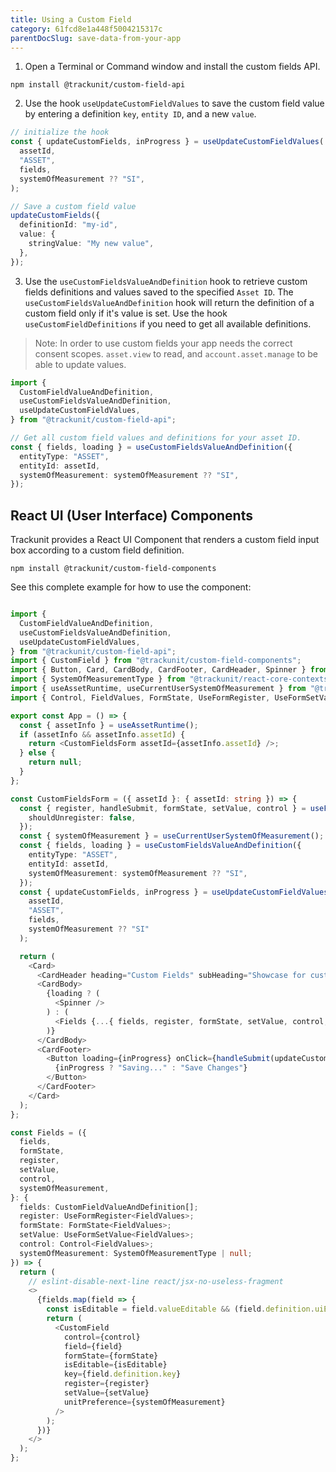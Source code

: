 ```yaml
---
title: Using a Custom Field
category: 61fcd8e1a448f5004215317c
parentDocSlug: save-data-from-your-app
---
```




1. Open a Terminal or Command window and install the custom fields API.

```
npm install @trackunit/custom-field-api
```

2. Use the hook `useUpdateCustomFieldValues` to save the custom field value by entering a definition `key`, `entity ID`, and a new `value`.

```ts
// initialize the hook
const { updateCustomFields, inProgress } = useUpdateCustomFieldValues(
  assetId,
  "ASSET",
  fields,
  systemOfMeasurement ?? "SI",
);

// Save a custom field value
updateCustomFields({
  definitionId: "my-id",
  value: {
    stringValue: "My new value",
  },
});
```

3. Use the `useCustomFieldsValueAndDefinition` hook to retrieve custom fields definitions and values saved to the specified `Asset ID`. The `useCustomFieldsValueAndDefinition` hook will return the definition of a custom field only if it's value is set. Use the hook `useCustomFieldDefinitions` if you need to get all available definitions.

> Note: In order to use custom fields your app needs the correct consent scopes.
> `asset.view` to read, and `account.asset.manage` to be able to update values.

```ts
import {
  CustomFieldValueAndDefinition,
  useCustomFieldsValueAndDefinition,
  useUpdateCustomFieldValues,
} from "@trackunit/custom-field-api";

// Get all custom field values and definitions for your asset ID.
const { fields, loading } = useCustomFieldsValueAndDefinition({
  entityType: "ASSET",
  entityId: assetId,
  systemOfMeasurement: systemOfMeasurement ?? "SI",
});
```

## React UI (User Interface) Components

Trackunit provides a React UI Component that renders a custom field input box according to a custom field definition.

```
npm install @trackunit/custom-field-components
```

See this complete example for how to use the component:

```ts

import {
  CustomFieldValueAndDefinition,
  useCustomFieldsValueAndDefinition,
  useUpdateCustomFieldValues,
} from "@trackunit/custom-field-api";
import { CustomField } from "@trackunit/custom-field-components";
import { Button, Card, CardBody, CardFooter, CardHeader, Spinner } from "@trackunit/react-components";
import { SystemOfMeasurementType } from "@trackunit/react-core-contexts-api";
import { useAssetRuntime, useCurrentUserSystemOfMeasurement } from "@trackunit/react-core-hooks";
import { Control, FieldValues, FormState, UseFormRegister, UseFormSetValue, useForm } from "react-hook-form";

export const App = () => {
  const { assetInfo } = useAssetRuntime();
  if (assetInfo && assetInfo.assetId) {
    return <CustomFieldsForm assetId={assetInfo.assetId} />;
  } else {
    return null;
  }
};

const CustomFieldsForm = ({ assetId }: { assetId: string }) => {
  const { register, handleSubmit, formState, setValue, control } = useForm({
    shouldUnregister: false,
  });
  const { systemOfMeasurement } = useCurrentUserSystemOfMeasurement();
  const { fields, loading } = useCustomFieldsValueAndDefinition({
    entityType: "ASSET",
    entityId: assetId,
    systemOfMeasurement: systemOfMeasurement ?? "SI",
  });
  const { updateCustomFields, inProgress } = useUpdateCustomFieldValues(
    assetId,
    "ASSET",
    fields,
    systemOfMeasurement ?? "SI"
  );

  return (
    <Card>
      <CardHeader heading="Custom Fields" subHeading="Showcase for custom fields." />
      <CardBody>
        {loading ? (
          <Spinner />
        ) : (
          <Fields {...{ fields, register, formState, setValue, control, systemOfMeasurement }} />
        )}
      </CardBody>
      <CardFooter>
        <Button loading={inProgress} onClick={handleSubmit(updateCustomFields)}>
          {inProgress ? "Saving..." : "Save Changes"}
        </Button>
      </CardFooter>
    </Card>
  );
};

const Fields = ({
  fields,
  formState,
  register,
  setValue,
  control,
  systemOfMeasurement,
}: {
  fields: CustomFieldValueAndDefinition[];
  register: UseFormRegister<FieldValues>;
  formState: FormState<FieldValues>;
  setValue: UseFormSetValue<FieldValues>;
  control: Control<FieldValues>;
  systemOfMeasurement: SystemOfMeasurementType | null;
}) => {
  return (
    // eslint-disable-next-line react/jsx-no-useless-fragment
    <>
      {fields.map(field => {
        const isEditable = field.valueEditable && (field.definition.uiEditable ?? true);
        return (
          <CustomField
            control={control}
            field={field}
            formState={formState}
            isEditable={isEditable}
            key={field.definition.key}
            register={register}
            setValue={setValue}
            unitPreference={systemOfMeasurement}
          />
        );
      })}
    </>
  );
};

```
